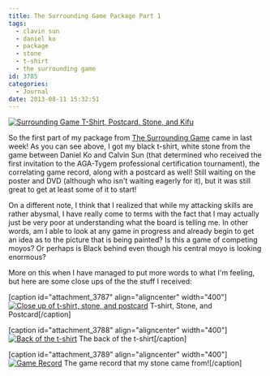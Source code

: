 ```yaml
---
title: The Surrounding Game Package Part 1
tags:
  - clavin sun
  - daniel ko
  - package
  - stone
  - t-shirt
  - the surrounding game
id: 3785
categories:
  - Journal
date: 2013-08-11 15:32:51
---
```


[![Surrounding Game T-Shirt, Postcard, Stone, and Kifu](http://www.bengozen.com/wp-content/uploads/2013/08/surroundinggamepackage1.jpg)](http://www.bengozen.com/wp-content/uploads/2013/08/surroundinggamepackage1.jpg)

So the first part of my package from [The Surrounding Game](http://www.surroundinggamemovie.com) came in last week! As you can see above, I got my black t-shirt, white stone from the game between Daniel Ko and Calvin Sun (that determined who received the first invitation to the AGA-Tygem professional certification tournament), the correlating game record, along with a postcard as well! Still waiting on the poster and DVD (although who isn't waiting eagerly for it), but it was still great to get at least some of it to start!

On a different note, I think that I realized that while my attacking skills are rather abysmal, I have really come to terms with the fact that I may actually just be very poor at understanding what the board is telling me. In other words, am I able to look at any game in progress and already begin to get an idea as to the picture that is being painted? Is this a game of competing moyos? Or perhaps is Black behind even though his central moyo is looking enormous?

More on this when I have managed to put more words to what I'm feeling, but here are some close ups of the the stuff I received:

[caption id="attachment_3787" align="aligncenter" width="400"][![Close up of t-shirt, stone, and postcard](http://www.bengozen.com/wp-content/uploads/2013/08/surroundinggamepackage2.jpg)](http://www.bengozen.com/wp-content/uploads/2013/08/surroundinggamepackage2.jpg) T-shirt, Stone, and Postcard[/caption]

[caption id="attachment_3788" align="aligncenter" width="400"][![Back of the t-shirt](http://www.bengozen.com/wp-content/uploads/2013/08/surroundinggamepackage3.jpg)](http://www.bengozen.com/wp-content/uploads/2013/08/surroundinggamepackage3.jpg) The back of the t-shirt[/caption]

[caption id="attachment_3789" align="aligncenter" width="400"][![Game Record](http://www.bengozen.com/wp-content/uploads/2013/08/surroundinggamepackage4.jpg)](http://www.bengozen.com/wp-content/uploads/2013/08/surroundinggamepackage4.jpg) The game record that my stone came from![/caption]